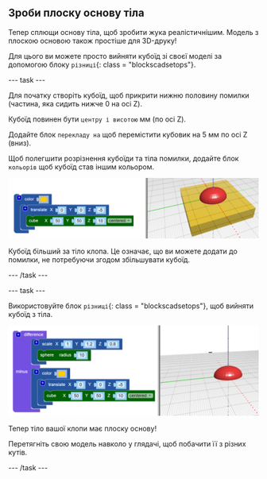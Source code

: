 ## Зроби плоску основу тіла

Тепер сплющи основу тіла, щоб зробити жука реалістичнішим. Модель з плоскою основою також простіше для 3D-друку!

Для цього ви можете просто вийняти кубоїд зі своєї моделі за допомогою блоку `різниці`{: class = "blockscadsetops"}.

--- task ---

Для початку створіть кубоїд, щоб прикрити нижню половину помилки (частина, яка сидить нижче 0 на осі Z).

Кубоїд повинен бути `центру і висотою` мм (по осі Z).

Додайте блок `перекладу на` щоб перемістити кубовик на 5 мм по осі Z (вниз).

Щоб полегшити розрізнення кубоїди та тіла помилки, додайте блок `кольорів` щоб кубоїд став іншим кольором.

![знімок екрана](images/bug-body-cuboid.png)

Кубоїд більший за тіло клопа. Це означає, що ви можете додати до помилки, не потребуючи згодом збільшувати кубоїд.

--- /task ---

--- task ---

Використовуйте блок `різниці`{: class = "blockscadsetops"}, щоб вийняти кубоїд з тіла.

![знімок екрана](images/bug-difference.png)

Тепер тіло вашої клопи має плоску основу!

Перетягніть свою модель навколо у глядачі, щоб побачити її з різних кутів.

--- /task ---



  
